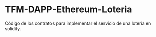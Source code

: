 # TFM-DAPP-Ethereum-Loteria
Código de los contratos para implementar el servicio de una lotería en solidity.
